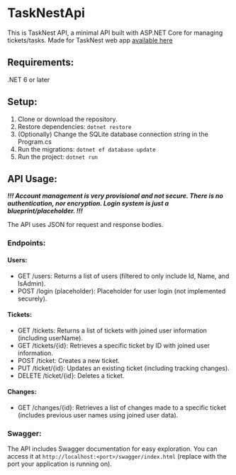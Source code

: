# TaskNestApi
This is TaskNest API, a minimal API built with ASP.NET Core for managing tickets/tasks. Made for TaskNest web app [available here](https://github.com/m-poznanski/TaskNest)

## Requirements:
.NET 6 or later

## Setup:
1. Clone or download the repository.
2. Restore dependencies: `dotnet restore`
3. (Optionally) Change the SQLite database connection string in the Program.cs
4. Run the migrations: `dotnet ef database update`
5. Run the project: `dotnet run`

## API Usage:
  
***!!! Account management is very provisional and not secure. There is no authentication, nor encryption. Login system is just a blueprint/placeholder. !!!***  
  
The API uses JSON for request and response bodies.
### Endpoints:
#### Users:
- GET /users: Returns a list of users (filtered to only include Id, Name, and IsAdmin).
- POST /login (placeholder): Placeholder for user login (not implemented securely).

#### Tickets:
- GET /tickets: Returns a list of tickets with joined user information (including userName).
- GET /tickets/{id}: Retrieves a specific ticket by ID with joined user information.
- POST /ticket: Creates a new ticket.
- PUT /ticket/{id}: Updates an existing ticket (including tracking changes).
- DELETE /ticket/{id}: Deletes a ticket.

#### Changes:
- GET /changes/{id}: Retrieves a list of changes made to a specific ticket (includes previous user names using joined user data).

### Swagger:
The API includes Swagger documentation for easy exploration. You can access it at `http://localhost:<port>/swagger/index.html` (replace <port> with the port your application is running on).
